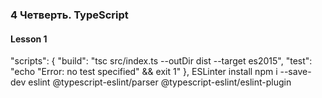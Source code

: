 ### 4 Четверть. TypeScript
#### Lesson 1

   "scripts": {
     "build": "tsc src/index.ts --outDir dist --target es2015",
     "test": "echo \"Error: no test specified\" && exit 1"
  },
   ESLinter install
  npm i --save-dev eslint @typescript-eslint/parser @typescript-eslint/eslint-plugin
